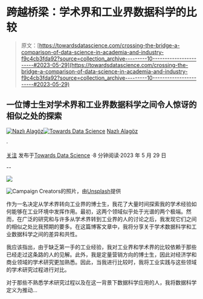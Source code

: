 # 跨越桥梁：学术界和工业界数据科学的比较

> 原文：[https://towardsdatascience.com/crossing-the-bridge-a-comparison-of-data-science-in-academia-and-industry-f9c4cb3fda92?source=collection_archive---------10-----------------------#2023-05-29](https://towardsdatascience.com/crossing-the-bridge-a-comparison-of-data-science-in-academia-and-industry-f9c4cb3fda92?source=collection_archive---------10-----------------------#2023-05-29)

## 一位博士生对学术界和工业界数据科学之间令人惊讶的相似之处的探索

[](https://medium.com/@nalagoz13?source=post_page-----f9c4cb3fda92--------------------------------)[![Nazlı Alagöz](../Images/7275df914f7e3e492861ffe20df10b8f.png)](https://medium.com/@nalagoz13?source=post_page-----f9c4cb3fda92--------------------------------)[](https://towardsdatascience.com/?source=post_page-----f9c4cb3fda92--------------------------------)[![Towards Data Science](../Images/a6ff2676ffcc0c7aad8aaf1d79379785.png)](https://towardsdatascience.com/?source=post_page-----f9c4cb3fda92--------------------------------) [Nazlı Alagöz](https://medium.com/@nalagoz13?source=post_page-----f9c4cb3fda92--------------------------------)

·

[关注](https://medium.com/m/signin?actionUrl=https%3A%2F%2Fmedium.com%2F_%2Fsubscribe%2Fuser%2F4ba02da50bf&operation=register&redirect=https%3A%2F%2Ftowardsdatascience.com%2Fcrossing-the-bridge-a-comparison-of-data-science-in-academia-and-industry-f9c4cb3fda92&user=Nazl%C4%B1+Alag%C3%B6z&userId=4ba02da50bf&source=post_page-4ba02da50bf----f9c4cb3fda92---------------------post_header-----------) 发布于[Towards Data Science](https://towardsdatascience.com/?source=post_page-----f9c4cb3fda92--------------------------------) ·8 分钟阅读·2023 年 5 月 29 日[](https://medium.com/m/signin?actionUrl=https%3A%2F%2Fmedium.com%2F_%2Fvote%2Ftowards-data-science%2Ff9c4cb3fda92&operation=register&redirect=https%3A%2F%2Ftowardsdatascience.com%2Fcrossing-the-bridge-a-comparison-of-data-science-in-academia-and-industry-f9c4cb3fda92&user=Nazl%C4%B1+Alag%C3%B6z&userId=4ba02da50bf&source=-----f9c4cb3fda92---------------------clap_footer-----------)

--

[](https://medium.com/m/signin?actionUrl=https%3A%2F%2Fmedium.com%2F_%2Fbookmark%2Fp%2Ff9c4cb3fda92&operation=register&redirect=https%3A%2F%2Ftowardsdatascience.com%2Fcrossing-the-bridge-a-comparison-of-data-science-in-academia-and-industry-f9c4cb3fda92&source=-----f9c4cb3fda92---------------------bookmark_footer-----------)![](../Images/a2ff0559ba8c478b40828f751aa528ed.png)

![Campaign Creators](https://unsplash.com/photos/pypeCEaJeZY?utm_source=unsplash&utm_medium=referral&utm_content=creditCopyText)的照片，由[Unsplash](https://unsplash.com/photos/pypeCEaJeZY?utm_source=unsplash&utm_medium=referral&utm_content=creditCopyText)提供

作为一名决定从学术界转向工业界的博士生，我花了大量时间探索我的学术经验如何能够在工业环境中发挥作用。最初，这两个领域似乎处于光谱的两个极端。然而，在广泛的研究和与许多从学术界转到工业界的人的讨论之后，我发现它们之间的相似之处比我预期的要多。在这篇博客文章中，我将分享关于学术数据科学和工业数据科学之间的差异和共性。

我应该指出，由于缺乏第一手的工业经验，我对工业界和学术界的比较依赖于那些已经走过这条路的人的见解。此外，我是定量营销方向的博士生，因此对经济学和商业领域的学术研究更加熟悉。因此，当我进行比较时，我将工业实践与这些领域的学术研究过程进行对比。

对于那些不熟悉学术研究过程以及在这一背景下数据科学应用的人，我将数据科学定义为推动…
